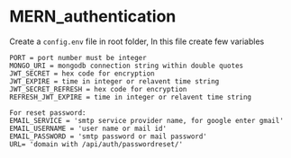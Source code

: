 # MERN_authentication

Create a `config.env` file in root folder, In this file create few variables <br>

```env
PORT = port number must be integer
MONGO_URI = mongodb connection string within double quotes
JWT_SECRET = hex code for encryption
JWT_EXPIRE = time in integer or relavent time string
JWT_SECRET_REFRESH = hex code for encryption
REFRESH_JWT_EXPIRE = time in integer or relavent time string

For reset password:
EMAIL_SERVICE = 'smtp service provider name, for google enter gmail'
EMAIL_USERNAME = 'user name or mail id'
EMAIL_PASSWORD = 'smtp password or mail password'
URL= 'domain with /api/auth/passwordreset/'
```

